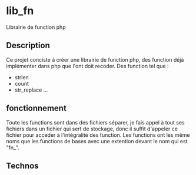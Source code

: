 # lib_fn
Librairie de function php

## Description

Ce projet conciste à créer une librairie de function php, des function déjà implémenter dans php que l'ont doit recoder.
Des function tel que : 

- strlen
- count
- str_replace
...

## fonctionnement

Toute les functions sont dans des fichiers séparer, je fais appel à tout ses fichiers dans un fichier qui sert de stockage, donc il suffit d'appeler ce fichier pour acceder à l'intégralité des function.
Les functions ont les même noms que les functions de bases avec une extention devant le nom qui est "fn_".

## Technos

